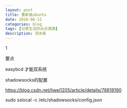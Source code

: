 ```yaml
---
layout: post
title: 重新装ubuntu
date: 2018-06-12
categories: blog
tags: [记录生活的点点滴滴]
description: 流水账
---
```


1 

要点

easybcd 才能双系统

shadowsocks的配置

https://blog.csdn.net/liwei1205/article/details/78818190

sudo sslocal -c /etc/shadowsocks/config.json



